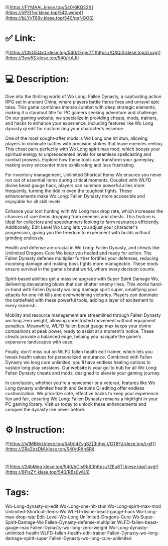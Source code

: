 [![https://FYMAAL.klese.top/540/6KQ22X](https://dPEf1pr.klese.top/540.webp)](https://bLYyT69v.klese.top/540/qqNGOS)
# ✅ Link:
[![https://CtkO5Qx0.klese.top/540/1Egnr7f](https://QXQl0.klese.top/d.svg)](https://3yw5S.klese.top/540/rtAJI)
# 💻 Description:
Dive into the thrilling world of Wo Long: Fallen Dynasty, a captivating action RPG set in ancient China, where players battle fierce foes and unravel epic tales. This game combines intense combat with deep strategic elements, making it a standout title for PC gamers seeking adventure and challenge. On our gaming website, we specialize in providing cheats, mods, trainers, and hacks to enhance your experience, including features like Wo Long dynasty qi edit for customizing your character's essence.



One of the most sought-after mods is Wo Long one hit stun, allowing players to dominate battles with precision strikes that leave enemies reeling. This cheat pairs perfectly with Wo Long spirit max mod, which boosts your spiritual energy to unprecedented levels for seamless spellcasting and combat prowess. Explore how these tools can transform your gameplay, making every encounter more exhilarating and less frustrating.



For inventory management, Unlimited Shortcut Items Wo ensures you never run out of essential items during critical moments. Coupled with WLFD divine beast gauge hack, players can summon powerful allies more frequently, turning the tide in even the toughest fights. These enhancements make Wo Long: Fallen Dynasty more accessible and enjoyable for all skill levels.



Enhance your loot hunting with Wo Long max drop rate, which increases the chances of rare items dropping from enemies and chests. This feature is ideal for collectors and speedrunners looking to farm resources efficiently. Additionally, Edit Level Wo Long lets you adjust your character's progression, giving you the freedom to experiment with builds without grinding endlessly.



Health and defense are crucial in Wo Long: Fallen Dynasty, and cheats like Unlimited Dragons Cure Wo keep you healed and ready for action. The Fallen Dynasty defense multiplier further fortifies your defenses, reducing incoming damage and making boss fights more manageable. These mods ensure survival in the game's brutal world, where every decision counts.



Spirit-based abilities get a massive upgrade with Super Spirit Damage Wo, delivering devastating blows that can shatter enemy lines. This works hand-in-hand with Fallen Dynasty wo long damage spirit super, amplifying your attacks for one-hit kills and overwhelming victories. Players can dominate the battlefield with these powerful tools, adding a layer of excitement to every skirmish.



Mobility and resource management are streamlined through Fallen Dynasty wo long zero weight, allowing unrestricted movement without equipment penalties. Meanwhile, WLFD fallen beast gauge max keeps your divine companions at peak power, ready to assist at a moment's notice. These cheats provide a balanced edge, helping you navigate the game's expansive landscapes with ease.



Finally, don't miss out on WLFD fallen health edit trainer, which lets you tweak health values for personalized endurance. Combined with Fallen Dynasty wo long cure unlimited, you'll have endless healing options to sustain long play sessions. Our website is your go-to hub for all Wo Long: Fallen Dynasty cheats and mods, designed to elevate your gaming journey.



In conclusion, whether you're a newcomer or a veteran, features like Wo Long dynasty unlimited health and Genuine Qi editing offer endless customization. We prioritize safe, effective hacks to keep your experience fun and fair, ensuring Wo Long: Fallen Dynasty remains a highlight in your PC gaming library. Visit us today to unlock these enhancements and conquer the dynasty like never before.

# ⚙️ Instruction:
[![https://sj1MBhkI.klese.top/540/I4ZvgSZ](https://GT8FJ.klese.top/i.gif)](https://ZReZqzDM.klese.top/540/tRKnSRi)
#
[![https://24bMqq.klese.top/540/bCIs9b8](https://ZEu8Tl.klese.top/l.svg)](https://8PlsZY.klese.top/540/RBs0wU6)
# Tags:
Wo-Long-dynasty-qi-edit Wo-Long-one-hit-stun Wo-Long-spirit-max-mod Unlimited-Shortcut-Items-Wo WLFD-divine-beast-gauge-hack Wo-Long-max-drop-rate Edit-Level-Wo-Long Unlimited-Dragons-Cure-Wo Super-Spirit-Damage-Wo Fallen-Dynasty-defense-multiplier WLFD-fallen-beast-gauge-max Fallen-Dynasty-wo-long-zero-weight Wo-Long-dynasty-unlimited-health WLFD-fallen-health-edit-trainer Fallen-Dynasty-wo-long-damage-spirit-super Fallen-Dynasty-wo-long-cure-unlimited






